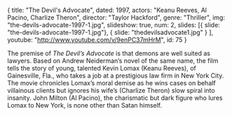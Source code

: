 {
  title: "The Devil's Advocate",
  dated:  1997,
  actors: "Keanu Reeves, Al Pacino, Charlize Theron",
  director: "Taylor Hackford",
  genre: "Thriller",
  img: "the-devils-advocate-1997-1.jpg",
  slideshow: true,
  num: 2,
  slides: [{
  	slide: "the-devils-advocate-1997-1.jpg"},
  	{ slide: "thedevilsadvocate1.jpg" }
  ],
  youtube: "http://www.youtube.com/v/9enPC37mHrM",
  id: 75
}

The premise of _The Devil’s Advocate_ is that demons are well suited as lawyers. Based on Andrew Neiderman’s novel of the same name, the film tells the story of young, talented Kevin Lomax (Keanu Reeves), of Gainesville, Fla., who takes a job at a prestigious law firm in New York City. The movie chronicles Lomax’s moral demise as he wins cases on behalf villainous clients but ignores his wife’s (Charlize Theron) slow spiral into insanity. John Milton (Al Pacino), the charismatic but dark figure who lures Lomax to New York, is none other than Satan himself. 
